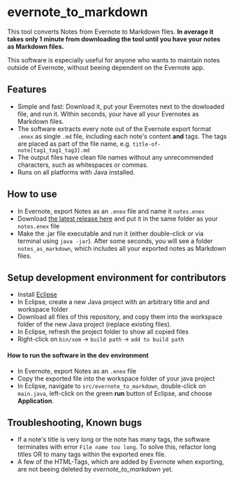 # evernote_to_markdown
This tool converts Notes from Evernote to Markdown files. **In average it takes only 1 minute from downloading the tool until you have your notes as Markdown files.**

This software is especially useful for anyone who wants to maintain notes outside of Evernote, without beeing dependent on the Evernote app.

## Features
 * Simple and fast: Download it, put your Evernotes next to the dowloaded file, and run it. Within seconds, your have all your Evernotes as Markdown files.
 * The software extracts every note out of the Evernote export format `.enex` as single `.md` file, including each note's content **and** tags. The tags are placed as part of the file name, e.g. `title-of-note[tag1_tag1_tag3].md`
 * The output files have clean file names without any unrecommended characters, such as whitespaces or commas.
 * Runs on all platforms with Java installed.
 
## How to use
  * In Evernote, export Notes as an `.enex` file and name it `notes.enex`
  * Download [the latest release here](https://github.com/MathiasRenner/evernote_to_markdown/releases) and put it in the same folder as your `notes.enex` file
  * Make the .jar file executable and run it (either double-click or via terminal using `java -jar`). After some seconds, you will see a folder `notes_as_markdown`, which includes all your exported notes as Markdown files.

## Setup development environment for contributors
  * Install [Eclipse](https://eclipse.org/downloads/)
  * In Eclipse, create a new Java project with an arbitrary title and and workspace folder
  * Download all files of this repository, and copy them into the workspace folder of the new Java project (replace existing files).
  * In Eclipse, refresh the project folder to show all copied files
  * Right-click on `bin/xom` -> `build path` -> `add to build path`

#### How to run the software in the dev environment
  * In Evernote, export Notes as an `.enex` file
  * Copy the exported file into the workspace folder of your java project
  * In Eclipse, navigate to `src/evernote_to_markdown`, double-click on `main.java`, left-click on the green **run** button of Eclipse, and choose **Application**.
 
## Troubleshooting, Known bugs
  * If a note's title is very long or the note has many tags, the software terminates with error `File name too long`. To solve this, refactor long titles OR to many tags within the exported enex file.
  * A few of the HTML-Tags, which are added by Evernote when exporting, are not beeing deleted by _evernote_to_markdown_ yet.

